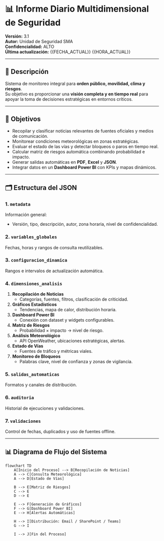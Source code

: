 # 📊 Informe Diario Multidimensional de Seguridad

**Versión:** 3.1  
**Autor:** Unidad de Seguridad SMA  
**Confidencialidad:** ALTO  
**Última actualización:** {{FECHA_ACTUAL}} {{HORA_ACTUAL}}  

---

## 📌 Descripción
Sistema de monitoreo integral para **orden público, movilidad, clima y riesgos**.  
Su objetivo es proporcionar una **visión completa y en tiempo real** para apoyar la toma de decisiones estratégicas en entornos críticos.

---

## 🎯 Objetivos
- Recopilar y clasificar noticias relevantes de fuentes oficiales y medios de comunicación.
- Monitorear condiciones meteorológicas en zonas estratégicas.
- Evaluar el estado de las vías y detectar bloqueos o paros en tiempo real.
- Calcular matriz de riesgos automática combinando probabilidad e impacto.
- Generar salidas automáticas en **PDF**, **Excel** y **JSON**.
- Integrar datos en un **Dashboard Power BI** con KPIs y mapas dinámicos.

---

## 🗂 Estructura del JSON

### 1. `metadata`
Información general:
- Versión, tipo, descripción, autor, zona horaria, nivel de confidencialidad.

### 2. `variables_globales`
Fechas, horas y rangos de consulta reutilizables.

### 3. `configuracion_dinamica`
Rangos e intervalos de actualización automática.

### 4. `dimensiones_analisis`
1. **Recopilación de Noticias**  
   - Categorías, fuentes, filtros, clasificación de criticidad.  
2. **Gráficos Estadísticos**  
   - Tendencias, mapa de calor, distribución horaria.  
3. **Dashboard Power BI**  
   - Conexión con dataset y widgets configurables.  
4. **Matriz de Riesgos**  
   - Probabilidad × impacto → nivel de riesgo.  
5. **Análisis Meteorológico**  
   - API OpenWeather, ubicaciones estratégicas, alertas.  
6. **Estado de Vías**  
   - Fuentes de tráfico y métricas viales.  
7. **Monitoreo de Bloqueos**  
   - Palabras clave, nivel de confianza y zonas de vigilancia.  

### 5. `salidas_automaticas`
Formatos y canales de distribución.

### 6. `auditoria`
Historial de ejecuciones y validaciones.

### 7. `validaciones`
Control de fechas, duplicados y uso de fuentes offline.

---

## 📊 Diagrama de Flujo del Sistema

```mermaid
flowchart TD
    A[Inicio del Proceso] --> B[Recopilación de Noticias]
    A --> C[Consulta Meteorológica]
    A --> D[Estado de Vías]
    
    B --> E[Matriz de Riesgos]
    C --> E
    D --> E

    E --> F[Generación de Gráficos]
    F --> G[Dashboard Power BI]
    E --> H[Alertas Automáticas]
    
    H --> I[Distribución: Email / SharePoint / Teams]
    G --> I
    
    I --> J[Fin del Proceso]

